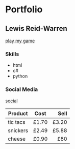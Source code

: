 # Portfolio
## Lewis Reid-Warren

[play my game](https://tonystarkofwinterfell.github.io/WebGLLink/index.html)

### Skills
- html
- c#
- python

### Social Media

[social](https://tonystarkofwinterfell.github.io/portfolio/social.html)




| Product       | Cost          | Sell  |
| ------------- |:-------------:| -----:|
| tic tacs      | £1.70         |  £3.20|
| snickers      | £2.49         |  £5.88|
| cheese        | £0.90         |    £80|

